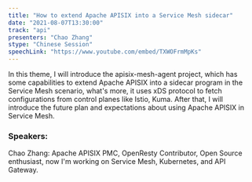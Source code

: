 ```yaml
---
title: "How to extend Apache APISIX into a Service Mesh sidecar"
date: "2021-08-07T13:30:00" 
track: "api"
presenters: "Chao Zhang"
stype: "Chinese Session"
speechLink: "https://www.youtube.com/embed/TXWOFrmMpKs"
---
```

In this theme, I will introduce the apisix-mesh-agent project, which has some capabilities to extend Apache APISIX into a sidecar program in the Service Mesh scenario, what's more, it uses xDS protocol to fetch configurations from control planes like Istio, Kuma. After that, I will introduce the future plan and expectations about using Apache APISIX in Service Mesh.
 ### Speakers: 
 Chao Zhang: Apache APISIX PMC, OpenResty Contributor, Open Source enthusiast, now I'm working on Service Mesh, Kubernetes, and API Gateway.